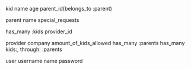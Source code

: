 kid
  name
  age
  parent_id(belongs_to :parent)



parent
  name
  special_requests

  has_many :kids
  provider_id


provider
  company
  amount_of_kids_allowed
  has_many :parents
  has_many kids:, through: :parents



user
  username
  name
  password